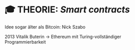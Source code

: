 # :mortar_board: THEORIE: _Smart contracts_
Idee sogar älter als Bitcoin: Nick Szabo
	
2013 Vitalik Buterin -> Ethereum mit Turing-vollständiger Programmierbarkeit

